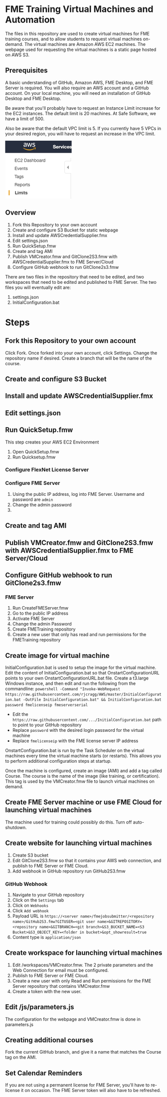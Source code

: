 # FME Training Virtual Machines and Automation
The files in this repository are used to create virtual machines for FME training courses, and to allow students to request virtual machines on-demand.
The virtual machines are Amazon AWS EC2 machines.
The webpage used for requesting the virtual machines is a static page hosted on AWS S3.

## Prerequisites
A basic understanding of GitHub, Amazon AWS, FME Desktop, and FME Server is required.
You will also require an AWS account and a GitHub account.
On your local machine, you will need an installation of GitHub Desktop and FME Desktop.

Be aware that you'll probably have to request an Instance Limit increase for the EC2 instances. The default limit is 20 machines. At Safe Software, we have a limit of 500.

Also be aware that the default VPC limit is 5. If you currently have 5 VPCs in your desired region, you will have to request an increase in the VPC limit.

![EC2 Service Increase](/images/EC2Limits.png)

## Overview
1. Fork this Repository to your own account
1. Create and configure S3 Bucket for static webpage
1. Install and update AWSCredentialSupplier.fmx
1. Edit settings.json
1. Run QuickSetup.fmw
1. Create and tag AMI
1. Publish VMCreator.fmw and GitClone2S3.fmw with AWSCredentialSupplier.fmx to FME Server/Cloud
1. Configure GitHub webhook to run GitClone2s3.fmw


There are two files in the repository that need to be edited, and two workspaces that need to be edited and published to FME Server. The two files you will eventually edit are:
1. settings.json
1. InitialConfiguration.bat


# Steps
## Fork this Repository to your own account
Click Fork.
Once forked into your own account, click Settings.
Change the repository name if desired.
Create a branch that will be the name of the course.

## Create and configure S3 Bucket
## Install and update AWSCredentialSupplier.fmx
## Edit settings.json
## Run QuickSetup.fmw
This step creates your AWS EC2 Environment
1. Open QuickSetup.fmw
1. Run Quicksetup.fmw
### Configure FlexNet License Server

### Configure FME Server
1. Using the public IP address, log into FME Server. Username and password are `admin`
1. Change the admin password
1.

## Create and tag AMI
## Publish VMCreator.fmw and GitClone2S3.fmw with AWSCredentialSupplier.fmx to FME Server/Cloud
## Configure GitHub webhook to run GitClone2s3.fmw





### FME Server
1. Run CreateFMEServer.fmw
1. Go to the public IP address
1. Activate FME Server
1. Change the admin Password
1. Create FMETraining repository
1. Create a new user that only has read and run permissions for the FMETraining repository


## Create image for virtual machine
InitialConfiguration.bat is used to setup the image for the virtual machine.
Edit the content of InitialConfiguration.bat so that OnstartConfigurationURL points to your own OnstartConfigurationURL.bat file.
Create a t3.large Windows instance, and then edit and run the following from the commandline:
`powershell -Command "Invoke-WebRequest https://raw.githubusercontent.com/rjcragg/AWS/master/InitialConfiguration.bat -OutFile InitialConfiguration.bat" && InitialConfiguration.bat password fmelicenseip fmeserverserial`
* Edit the `https://raw.githubusercontent.com/.../InitialConfiguration.bat` path to point to your GitHub repository
* Replace `password` with the desired login password for the virtual machine
* Replace `fmelicenseip` with the FME license server IP address

OnstartConfiguration.bat is run by the Task Scheduler on the virtual machines every time the virtual machine starts (or restarts). This allows you to perform additional configuration steps at startup.

Once the machine is configured, create an image (AMI) and add a tag called Course. The course is the name of the image (like training, or certification). This tag is used by the VMCreator.fmw file to launch virtual machines on demand.  

## Create FME Server machine or use FME Cloud for launching virtual machines
The machine used for training could possibly do this. Turn off auto-shutdown.

## Create website for launching virtual machines
1. Create S3 bucket
1. Edit GitClone2S3.fmw so that it contains your AWS web connection, and publish to FME Server or FME Cloud.
1. Add webhook in GitHub repository run GitHub2S3.fmw

### GitHub Webhook
1. Navigate to your GitHub repository
1. Click on the `Settings` tab
1. Click on `Webhooks`
1. Click `Add webhook`
1. Payload URL is `https://<server name>/fmejobsubmitter/<repository name>/GitHub2S3.fmw?GITUSER=<git user name>&GITREPOSITORY=<repository name>&GITBRANCH=<git branch>&S3_BUCKET_NAME=<S3 Bucket>&S3_OBJECT_KEY=<folder in bucket>&opt_showresult=true`
1. Content type is `application/json`

## Create workspace for launching virtual machines
1. Edit /workspaces/VMCreator.fmw. The 2 private parameters and the Web Connection for email must be configured.
1. Publish to FME Server or FME Cloud.
1. Create a new user with only Read and Run permissions for the FME Server repository that contains VMCreator.fmw
1. Create a token with the new user.

## Edit /js/parameters.js
The configuration for the webpage and VMCreator.fmw is done in parameters.js

## Creating additional courses
Fork the current GitHub branch, and give it a name that matches the Course tag on the AMI.

## Set Calendar Reminders
If you are not using a permanent license for FME Server, you'll have to re-license it on occasion. The FME Server token will also have to be refreshed.
